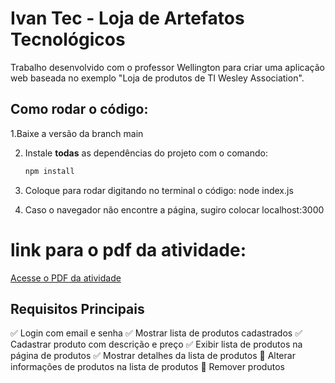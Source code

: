 # Ivan Tec - Loja de Artefatos Tecnológicos

Trabalho desenvolvido com o professor Wellington para criar uma aplicação web baseada no exemplo "Loja de produtos de TI Wesley Association".

## Como rodar o código:

1.Baixe a versão da branch main

2. Instale **todas** as dependências do projeto com o comando:
   ```bash
   npm install

3. Coloque para rodar digitando no terminal o código: node index.js

4. Caso o navegador não encontre a página, sugiro colocar localhost:3000


# link para o pdf da atividade:
[Acesse o PDF da atividade](https://docs.google.com/document/d/1t2dZ37-WgGD-P2D9nUz3wmfOc_K4usyRlw1tdBUBMP4/edit?usp=sharing)


## Requisitos Principais
✅ Login com email e senha
✅ Mostrar lista de produtos cadastrados
✅ Cadastrar produto com descrição e preço
✅ Exibir lista de produtos na página de produtos
✅ Mostrar detalhes da lista de produtos
🔲 Alterar informações de produtos na lista de produtos
🔲 Remover produtos
